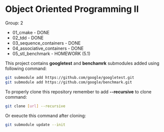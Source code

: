 # Object Oriented Programming II

Group: 2

- 01\_cmake - DONE
- 02\_tdd - DONE
- 03\_sequence\_containers - DONE
- 04\_associative\_containers - DONE
- 05\_stl\_benchmark - HOMEWORK (5.1)

This project contains **googletest** and **benchamrk** submodules added using following command:

```bash
git submodule add https://github.com/google/googletest.git
git submodule add https://github.com/google/benchmark.git
```

To properly clone this repository remember to add **--recursive** to clone command:

```bash
git clone [url] --recursive
```

Or exeucte this command after cloning:

```bash
git submodule update --init
```

